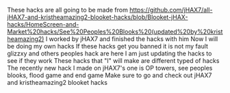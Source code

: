 These hacks are all going to be made from https://github.com/jHAX7/all-jHAX7-and-kristheamazing2-blooket-hacks/blob/Blooket-jHAX-hacks/HomeScreen-and-Market%20hacks/See%20Peoples%20Blooks%20(updated%20by%20kristheamazing2)
I worked by jHAX7 and finished the hacks with him
Now I will be doing my own hacks
If these hacks get you banned it is not my fault glizzxy and others peoples hack are here
I am just updating the hacks to see if they work 
These hacks that "I" will make are different typed of hacks
The recently new hack I made on jHAX7's one is OP towers, see peoples blooks, flood game and end game
Make sure to go and check out jHAX7 and kristheamazing2 blooket hacks
